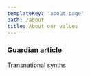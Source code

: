 ```yaml
---
templateKey: 'about-page'
path: /about
title: About our values
---
```

### Guardian article
Transnational synths


